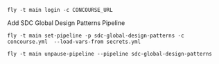 `fly -t main login -c CONCOURSE_URL`

Add SDC Global Design Patterns Pipeline

`fly -t main set-pipeline -p sdc-global-design-patterns -c concourse.yml  --load-vars-from secrets.yml`

`fly -t main unpause-pipeline --pipeline sdc-global-design-patterns`
